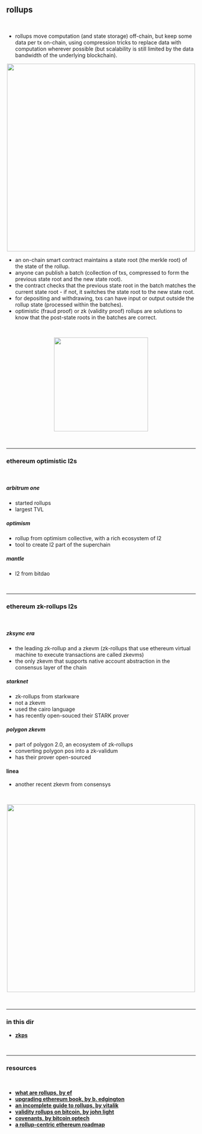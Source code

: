 ## rollups

<br>

* rollups move computation (and state storage) off-chain, but keep some data per tx on-chain, using compression tricks to replace data with computation wherever possible (but scalability is still limited by the data bandwidth of the underlying blockchain).



<p align="center">
<img width="500" src="https://user-images.githubusercontent.com/1130416/234379326-901ed83c-4bc5-4c97-bad8-3b9d96dfb1b7.png">
</p>


- an on-chain smart contract maintains a state root (the merkle root) of the state of the rollup.
- anyone can publish a batch (collection of txs, compressed to form the previous state root and the new state root).
- the contract checks that the previous state root in the batch matches the current state root - if not, it switches the state root to the new state root.
- for depositing and withdrawing, txs can have input or output outside the rollup state (processed within the batches).
- optimistic (fraud proof) or zk (validity proof) rollups are solutions to know that the post-state roots in the batches are correct.


<br>

<p align="center">
<img width="250" src="https://user-images.githubusercontent.com/1130416/234935489-f65f98a0-a6ac-4b86-b40d-e4aac97733b7.png">
</p>


<br>

---

### ethereum optimistic l2s

<br>

##### arbitrum one
- started rollups
- largest TVL

##### optimism
- rollup from optimism collective, with a rich ecosystem of l2
- tool to create l2 part of the superchain

##### mantle
- l2 from bitdao

<br>

---

### ethereum zk-rollups l2s

<br>

##### zksync era
- the leading zk-rollup and a zkevm (zk-rollups that use ethereum virtual machine to execute transactions are called zkevms)
- the only zkevm that supports native account abstraction in the consensus layer of the chain

##### starknet
- zk-rollups from starkware
- not a zkevm
- used the cairo language
- has recently open-souced their STARK prover

##### polygon zkevm
- part of polygon 2.0, an ecosystem of zk-rollups
- converting polygon pos into a zk-validum
- has their prover open-sourced

#### linea
- another recent zkevm from consensys


<br>


<p align="center">
<img width="500" src="https://user-images.githubusercontent.com/1130416/234379163-f55493b4-7ad5-4d0d-9021-0f722cbe34a6.png">
</p>

<br>

---

### in this dir

* **[zkps](https://github.com/go-outside-labs/decentralized-protocols-research/tree/main/cryptography/zkps)**


<br>


---

### resources

<br>

* **[what are rollups, by ef](https://ethereum.org/en/developers/docs/scaling/zk-rollups/)**
* **[upgrading ethereum book, by b. edgington](https://eth2book.info/bellatrix/)**
* **[an incomplete guide to rollups, by vitalik](https://vitalik.ca/general/2021/01/05/rollup.html)**
* **[validity rollups on bitcoin, by john light](https://bitcoinrollups.org/)**
* **[covenants, by bitcoin optech](https://bitcoinops.org/en/topics/covenants/)**
* **[a rollup-centric ethereum roadmap](https://ethereum-magicians.org/t/a-rollup-centric-ethereum-roadmap/4698)**

